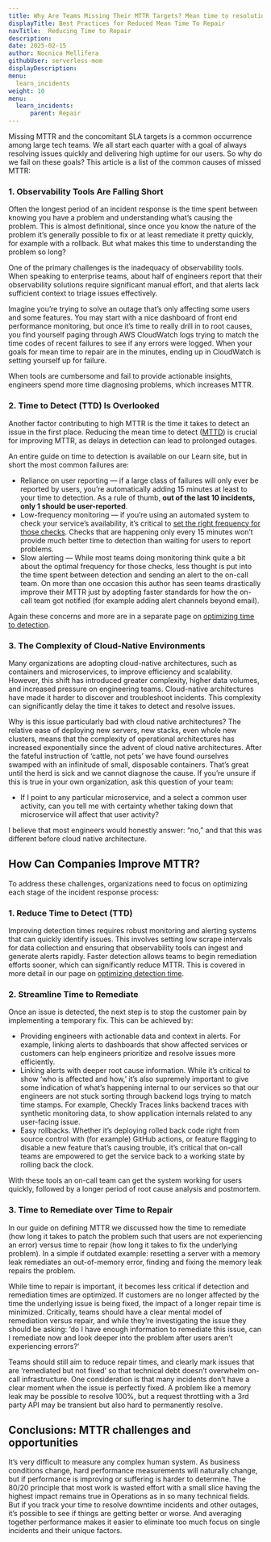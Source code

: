 ```yaml
---
title: Why Are Teams Missing Their MTTR Targets? Mean time to resolution best practices with examples
displayTitle: Best Practices for Reduced Mean Time To Repair
navTitle:  Reducing Time to Repair
description: 
date: 2025-02-15
author: Nocnica Mellifera
githubUser: serverless-mom
displayDescription: 
menu:
  learn_incidents
weight: 10
menu:
  learn_incidents:
      parent: Repair
---
```


Missing MTTR and the concomitant SLA targets is a common occurrence among large tech teams. We all start each quarter with a goal of always resolving issues quickly and delivering high uptime for our users. So why do we fail on these goals? This article is a list of the common causes of missed MTTR:

### 1. **Observability Tools Are Falling Short**

Often the longest period of an incident response is the time spent between knowing you have a problem and understanding what’s causing the problem. This is almost definitional, since once you know the nature of the problem it’s generally possible to fix or at least remediate it pretty quickly, for example with a rollback. But what makes this time to understanding the problem so long?

One of the primary challenges is the inadequacy of observability tools. When speaking to enterprise teams, about half of engineers report that their observability solutions require significant manual effort, and that alerts lack sufficient context to triage issues effectively. 

Imagine you’re trying to solve an outage that’s only affecting some users and some features. You may start with a nice dashboard of front end performance monitoring, but once it’s time to really drill in to root causes, you find yourself paging through AWS CloudWatch logs trying to match the time codes of recent failures to see if any errors were logged. When your goals for mean time to repair are in the minutes, ending up in CloudWatch is setting yourself up for failure.

When tools are cumbersome and fail to provide actionable insights, engineers spend more time diagnosing problems, which increases MTTR. 

### 2. **Time to Detect (TTD) Is Overlooked**

Another factor contributing to high MTTR is the time it takes to detect an issue in the first place. Reducing the mean time to detect ([MTTD](https://www.checklyhq.com/learn/monitoring/optimize-mttd/)) is crucial for improving MTTR, as delays in detection can lead to prolonged outages. 

An entire guide on time to detection is available on our Learn site, but in short the most common failures are:

- Reliance on user reporting — if a large class of failures will only ever be reported by users, you’re automatically adding 15 minutes at least to your time to detection. As a rule of thumb, **out of the last 10 incidents, only 1 should be user-reported**.
- Low-frequency monitoring — if you’re using an automated system to check your service’s availability, it’s critical to [set the right frequency for those checks](https://www.checklyhq.com/blog/check-frequency/). Checks that are happening only every 15 minutes won’t provide much better time to detection than waiting for users to report problems.
- Slow alerting — While most teams doing monitoring think quite a bit about the optimal frequency for those checks, less thought is put into the time spent between detection and sending an alert to the on-call team. On more than one occasion this author has seen teams drastically improve their MTTR just by adopting faster standards for how the on-call team got notified (for example adding alert channels beyond email).

Again these concerns and more are in a separate page on [optimizing time to detection](https://www.checklyhq.com/learn/monitoring/optimize-mttd/). 

### 3. **The Complexity of Cloud-Native Environments**

Many organizations are adopting cloud-native architectures, such as containers and microservices, to improve efficiency and scalability. However, this shift has introduced greater complexity, higher data volumes, and increased pressure on engineering teams. Cloud-native architectures have made it harder to discover and troubleshoot incidents. This complexity can significantly delay the time it takes to detect and resolve issues. 

Why is this issue particularly bad with cloud native architectures? The relative ease of deploying new servers, new stacks, even whole new clusters, means that the complexity of operational architectures has increased exponentially since the advent of cloud native architectures. After the fateful instruction of ‘cattle, not pets’ we have found ourselves swamped with an infinitude of small, disposable containers. That’s great until the herd is sick and we cannot diagnose the cause.
If you’re unsure if this is true in your own organization, ask this question of your team:

- If I point to any particular microservice, and a select a common user activity, can you tell me with certainty whether taking down that microservice will affect that user activity?

I believe that most engineers would honestly answer: “no,” and that this was different before cloud native architecture.

## How Can Companies Improve MTTR?

To address these challenges, organizations need to focus on optimizing each stage of the incident response process:

### 1. **Reduce Time to Detect (TTD)**

Improving detection times requires robust monitoring and alerting systems that can quickly identify issues. This involves setting low scrape intervals for data collection and ensuring that observability tools can ingest and generate alerts rapidly. Faster detection allows teams to begin remediation efforts sooner, which can significantly reduce MTTR. This is covered in more detail in our page on [optimizing detection time](https://www.checklyhq.com/learn/monitoring/optimize-mttd/).

### 2. **Streamline Time to Remediate**

Once an issue is detected, the next step is to stop the customer pain by implementing a temporary fix. This can be achieved by: 

- Providing engineers with actionable data and context in alerts. For example, linking alerts to dashboards that show affected services or customers can help engineers prioritize and resolve issues more efficiently.
- Linking alerts with deeper root cause information. While it’s critical to show ‘who is affected and how,’ it’s also supremely important to give some indication of what’s happening internal to our services so that our engineers are not stuck sorting through backend logs trying to match time stamps. For example, Checkly Traces links backend traces with synthetic monitoring data, to show application internals related to any user-facing issue.
- Easy rollbacks. Whether it’s deploying rolled back code right from source control with (for example) GitHub actions, or feature flagging to disable a new feature that’s causing trouble, it’s critical that on-call teams are empowered to get the service back to a working state by rolling back the clock.

With these tools an on-call team can get the system working for users quickly, followed by a longer period of root cause analysis and postmortem.

### 3. **Time to Remediate over Time to Repair**

In our guide on defining MTTR we discussed how the time to remediate (how long it takes to patch the problem such that users are not experiencing an error) versus time to repair (how long it takes to fix the underlying problem). In a simple if outdated example: resetting a server with a memory leak remediates an out-of-memory error, finding and fixing the memory leak repairs the problem.

While time to repair is important, it becomes less critical if detection and remediation times are optimized. If customers are no longer affected by the time the underlying issue is being fixed, the impact of a longer repair time is minimized. Critically, teams should have a clear mental model of remediation versus repair, and while they’re investigating the issue they should be asking: ‘do I have enough information to remediate this issue, can I remediate now and look deeper into the problem after users aren’t experiencing errors?’

Teams should still aim to reduce repair times, and clearly mark issues that are ‘remediated but not fixed’ so that technical debt doesn’t overwhelm on-call infrastructure. One consideration is that many incidents don’t have a clear moment when the issue is perfectly fixed. A problem like a memory leak may be possible to resolve 100%, but a request throttling with a 3rd party API may be transient but also hard to permanently resolve.

## Conclusions: MTTR challenges and opportunities

It’s very difficult to measure any complex human system. As business conditions change, hard performance measurements will naturally change, but if performance is improving or suffering is harder to determine. The 80/20 principle that most work is wasted effort with a small slice having the highest impact remains true in Operations as in so many technical fields. But if you track your time to resolve downtime incidents and other outages, it’s possible to see if things are getting better or worse. And averaging together performance makes it easier to eliminate too much focus on single incidents and their unique factors.